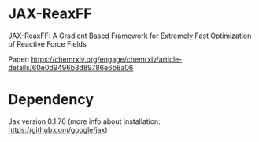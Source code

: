 # JAX-ReaxFF
JAX-ReaxFF: A Gradient Based Framework for Extremely Fast Optimization of Reactive Force Fields

Paper: https://chemrxiv.org/engage/chemrxiv/article-details/60e0d9496b8d89786e6b8a06

# Dependency
Jax version 0.1.76 (more info about installation: https://github.com/google/jax)

